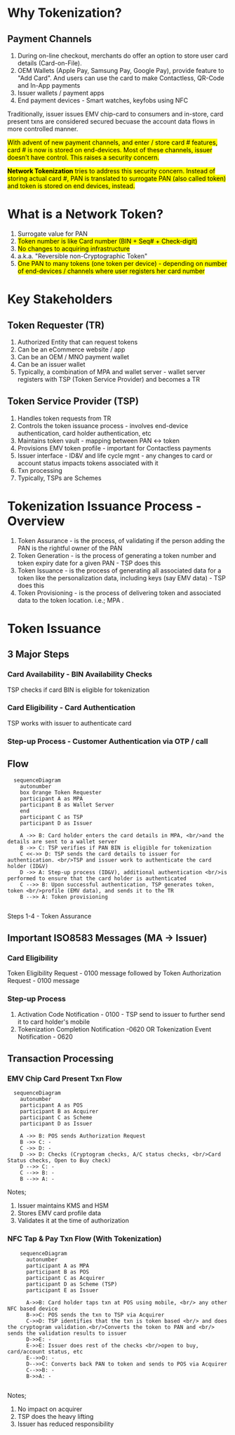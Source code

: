 # Why Tokenization?

## Payment Channels
1. During on-line checkout, merchants do offer an option to store user card details (Card-on-File).
2. OEM Wallets (Apple Pay, Samsung Pay, Google Pay), provide feature to "Add Card". And users can use the card to make Contactless, QR-Code and In-App payments
3. Issuer wallets / payment apps
4. End payment devices - Smart watches, keyfobs using NFC

Traditionally, issuer issues EMV chip-card to consumers and in-store, card present txns are considered secured becuase the account data flows in more controlled manner.

<mark>With advent of new payment channels, and enter / store card # features, card # is now is stored on end-devices. Most of these channels, issuer doesn't have control. This raises a security concern.</mark>

<mark><b>Network Tokenization</b> tries to address this security concern. Instead of storing actual card #, PAN is translated to surrogate PAN (also called token) and token is stored on end devices, instead.</mark>

# What is a Network Token?
1. Surrogate value for PAN
2. <mark>Token number is like Card number (BIN + Seq# + Check-digit)</mark>
3. <mark>No changes to acquiring infrastructure</mark>
4. a.k.a. "Reversible non-Cryptographic Token"
5. <mark>One PAN to many tokens  (one token per device) - depending on number of end-devices / channels where user registers her card number</mark>

# Key Stakeholders
## Token Requester (TR)
1. Authorized Entity that can request tokens
2. Can be an eCommerce  website / app
3. Can be an OEM / MNO payment wallet
4. Can be an issuer wallet
5. Typically, a combination of MPA and wallet server - wallet server registers with TSP (Token Service Provider) and becomes a TR

## Token Service Provider (TSP)
1. Handles token requests from TR
2. Controls the token issuance process - involves end-device authentication, card holder authentication, etc
3. Maintains token vault - mapping between PAN <-> token
4. Provisions EMV token profile - important for Contactless payments
5. Issuer interface - ID&V and life cycle mgnt - any changes to card or account status impacts tokens associated with it
6. Txn processing
7. Typically, TSPs are Schemes

# Tokenization Issuance Process - Overview
1. Token Assurance - is the process, of validating if the person adding the PAN is the rightful owner of the PAN
2. Token Generation - is the process of generating a token number and token expiry date for a given PAN - TSP does this
3. Token Issuance - is the process of generating all associated data for a token like the personalization data, including keys (say EMV data) - TSP does this
4. Token Provisioning - is the process of delivering token and associated data to the token location. i.e.; MPA .

# Token Issuance
## 3 Major Steps
### Card Availability - BIN Availability Checks
TSP checks if card BIN is eligible for tokenization
### Card Eligibility - Card Authentication
TSP works with issuer to authenticate card
### Step-up Process - Customer Authentication via OTP / call

## Flow
```mermaid
  sequenceDiagram
    autonumber
    box Orange Token Requester
    participant A as MPA
    participant B as Wallet Server
    end
    participant C as TSP
    participant D as Issuer

    A ->> B: Card holder enters the card details in MPA, <br/>and the details are sent to a wallet server
    B ->> C: TSP verifies if PAN BIN is eligible for tokenization
    C <<->> D: TSP sends the card details to issuer for authentication. <br/>TSP and issuer work to authenticate the card holder (ID&V)
    D ->> A: Step-up process (ID&V), additional authentication <br/>is performed to ensure that the card holder is authenticated
    C -->> B: Upon successful authentication, TSP generates token, token <br/>profile (EMV data), and sends it to the TR
    B -->> A: Token provisioning
  
```
Steps 1-4 - Token Assurance

## Important ISO8583 Messages (MA -> Issuer)
### Card Eligibility
Token Eligibility Request - 0100 message followed by Token Authorization Request - 0100 message

### Step-up Process
1. Activation Code Notification - 0100 - TSP send to issuer to further send it to card holder's mobile
2. Tokenization Completion Notification -0620 OR Tokenization Event Notification - 0620

## Transaction Processing
### EMV Chip Card Present Txn Flow
```mermaid
  sequenceDiagram
    autonumber
    participant A as POS
    participant B as Acquirer
    participant C as Scheme
    participant D as Issuer

    A ->> B: POS sends Authorization Request
    B ->> C: -   
    C ->> D: -   
    D ->> D: Checks (Cryptogram checks, A/C status checks, <br/>Card Status checks, Open to Buy check)
    D -->> C: -
    C -->> B: -
    B -->> A: - 
```
Notes;
1. Issuer maintains KMS and HSM
2. Stores EMV card profile data
3. Validates it at the time of authorization

### NFC Tap & Pay Txn Flow (With Tokenization)
```mermaid
    sequenceDiagram
      autonumber
      participant A as MPA
      participant B as POS
      participant C as Acquirer
      participant D as Scheme (TSP)
      participant E as Issuer

      A->>B: Card holder taps txn at POS using mobile, <br/> any other NFC based device
      B->>C: POS sends the txn to TSP via Acquirer
      C->>D: TSP identifies that the txn is token based <br/> and does the cryptogram validation.<br/>Converts the token to PAN and <br/> sends the validation results to issuer
      D->>E: -
      E->>E: Issuer does rest of the checks <br/>open to buy, card/account status, etc
      E-->>D: -
      D-->>C: Converts back PAN to token and sends to POS via Acquirer
      C-->>B: -
      B->>A: -       
      
```
Notes;
1. No impact on acquirer
2. TSP does the heavy lifting
3. Issuer has reduced responsibility
   


